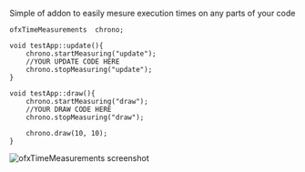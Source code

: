 Simple of addon to easily mesure execution times on any parts of your code

	ofxTimeMeasurements  chrono;
	
	void testApp::update(){
		chrono.startMeasuring("update");
		//YOUR UPDATE CODE HERE
		chrono.stopMeasuring("update");
	}
	
	void testApp::draw(){
		chrono.startMeasuring("draw");
		//YOUR DRAW CODE HERE
		chrono.stopMeasuring("draw");
	
		chrono.draw(10, 10);
	}


![ofxTimeMeasurements screenshot](http://farm8.staticflickr.com/7196/6809412212_4443e7b14d_o_d.png)

